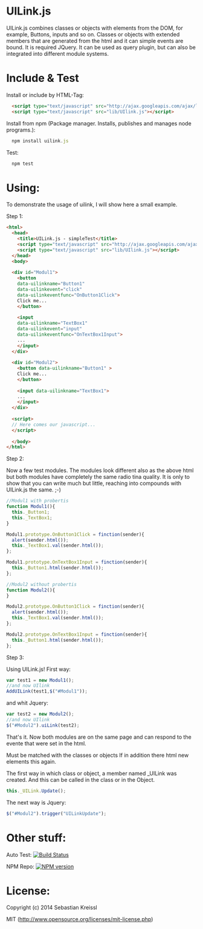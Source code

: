 UILink.js
=========
UILink.js combines classes or objects with elements from the DOM, for example, Buttons, inputs and so on.
Classes or objects with extended members that are generated from the html and it can simple events are bound. It is required JQuery. It can be used as query plugin, but can also be integrated into different module systems.

Include & Test
=========
Install or include by HTML-Tag:
``` HTML
  <script type="text/javascript" src="http://ajax.googleapis.com/ajax/libs/jquery/x.x/jquery.min.js"></script>
  <script type="text/javascript" src="lib/UIlink.js"></script>
```` 

Install from npm (Package manager. Installs, publishes and manages node programs.): 
``` javascript
  npm install uilink.js
```

Test:
``` javascript
  npm test
```

Using:
=========
To demonstrate the usage of uilink, I will show here a small example.

Step 1:
``` HTML
<html>
  <head>
    <title>UILink.js - simpleTest</title>
    <script type="text/javascript" src="http://ajax.googleapis.com/ajax/libs/jquery/x.x/jquery.min.js"></script>
    <script type="text/javascript" src="lib/UIlink.js"></script>
  </head>
  <body>
  
  <div id="Modul1">
    <button 
    data-uilinkname="Button1" 
    data-uilinkevent="click" 
    data-uilinkeventfunc="OnButton1Click">
    Click me...
    </button>
    
    <input 
    data-uilinkname="TextBox1" 
    data-uilinkevent="input" 
    data-uilinkeventfunc="OnTextBox1Input">
    ...
    </input>
  </div>
  
  <div id="Modul2">
    <button data-uilinkname="Button1" >
    Click me...
    </button>
    
    <input data-uilinkname="TextBox1">
    ...
    </input>
  </div>
  
  <script>
  // Here comes our javascript...
  </script>
  
  </body>
</html>
```

Step 2:

Now a few test modules.
The modules look different also as the above html but both modules have completely the same radio tina quality. It is only to show that you can write much but little, reaching into compounds with UILink.js the same. ;-)

``` Javascript
//Modul1 with probertis
function Modul1(){
  this._Button1;
  this._TextBox1;
}

Modul1.prototype.OnButton1Click = finction(sender){
  alert(sender.html());
  this._TextBox1.val(sender.html());
};

Modul1.prototype.OnTextBox1Input = finction(sender){
  this._Button1.html(sender.html());
};

//Modul2 without probertis
function Modul2(){
}

Modul2.prototype.OnButton1Click = finction(sender){
  alert(sender.html());
  this._TextBox1.val(sender.html());
};

Modul2.prototype.OnTextBox1Input = finction(sender){
  this._Button1.html(sender.html());
};
```

Step 3:

Using UILink.js! 
First way:
``` javascript
var test1 = new Modul1();
//and now UIlink
AddUILink(test1,$("#Modul1"));
```
and whit Jquery:
``` javascript
var test2 = new Modul2();
//and now UIlink
$("#Modul2").uiLink(test2);
```

That's it. Now both modules are on the same page and can respond to the evente that were set in the html.

Must be matched with the classes or objects If in addition there html new elements this again.

The first way in which class or object, a member named _UILink was created. And this can be called in the class or in the Object.
``` javascript
this._UILink.Update();
```
The next way is Jquery:
``` javascript
$("#Modul2").trigger("UILinkUpdate");
```

Other stuff:
=========

Auto Test:
[![Build Status](https://travis-ci.org/circy/UILink.js.png?branch=master)](https://travis-ci.org/circy/UILink.js)

NPM Repo:
[![NPM version](https://badge.fury.io/js/uilink.js.png)](http://badge.fury.io/js/uilink.js)

License:
=========

Copyright (c) 2014 Sebastian Kreissl

MIT (http://www.opensource.org/licenses/mit-license.php)
